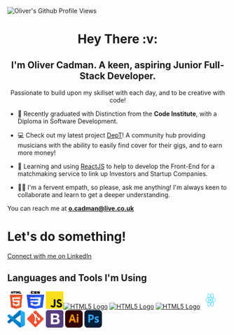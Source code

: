 ![Oliver's Github Profile Views](https://komarev.com/ghpvc/?username=OliverCadman)


<h1 align="center">Hey There :v:</h1>
<h2 align="center">I'm Oliver Cadman. A keen, aspiring Junior Full-Stack Developer.</h2>
<p align="center">Passionate to build upon my skillset with each day, and to be creative with code!</p>

- :open_book: Recently graduated with Distinction from the **Code Institute**, with a Diploma in Software Development.

- :computer: Check out my latest project [DepT](https://dept-ci-ms4.herokuapp.com)! A community hub providing musicians with the ability to easily find cover for their gigs, and to earn more money!

- :handshake: Learning and using [ReactJS](https://reactjs.org/) to help to develop the Front-End for a matchmaking service to link up Investors and Startup Companies.

- :raising_hand_man: I'm a fervent empath, so please, ask me anything! I'm always keen to collaborate and learn to get a deeper understanding.

You can reach me at **o.cadman@live.co.uk**

# Let's do something!
<p><a href="https://www.linkedin.com/in/oliver-cadman-23663b36/">Connect with me on LinkedIn</a>

## Languages and Tools I'm Using
<p>
<a href="https://developer.mozilla.org/en-US/docs/Glossary/HTML5" target="_blank"><img src="assets/images/html5logo.svg" alt="HTML5 Logo" width="40" height="40"></a>   <a href="https://developer.mozilla.org/en-US/docs/Web/CSS" target="_blank"><img src="assets/images/css3logo.svg" alt="CSS3 Logo" width="40" height="40"></a>    <a href="https://developer.mozilla.org/en-US/docs/Web/JavaScript" target="_blank"><img src="assets/images/javascriptlogo.svg" alt="JavaScript Logo" width="40" height="40"></a><a href="https://www.python.org" target="_blank"><img src="https://upload.wikimedia.org/wikipedia/commons/thumb/c/c3/Python-logo-notext.svg/1024px-Python-logo-notext.svg.png" alt="HTML5 Logo" width="40" height="40"></a>  <a href="https://flask.palletsprojects.com/en/2.1.x/" target="_blank"> <a href="https://www.djangoproject.com" target="_blank"><img src="https://icon-library.com/images/django-icon/django-icon-0.jpg" alt="HTML5 Logo" width="40" height="40"></a>  <a href="https://flask.palletsprojects.com/en/2.1.x/" target="_blank"><img src="https://symbols.getvecta.com/stencil_80/58_flask-icon.25902021ed.png" alt="HTML5 Logo" width="40" height="40"></a>  <a href="https://reactjs.org/" target="_blank"><img src="assets/images/reactlogo.svg" alt="ReactJS Logo" width="40" height="40"></a>    <a href="https://code.visualstudio.com/" target="_blank"><img src="assets/images/visualstudio-code-logo.svg" alt="Visual Studio Code 2 Logo" width="40" height="40"></a>    <a href="https://git-scm.com/" target="_blank"><img src="assets/images/gitlogo.svg" alt="Git Logo" width="40" height="40"></a>  <a href="https://getbootstrap.com/" target="_blank"><img src="assets/images/bootstrap4.svg" alt="Bootstrap Logo" width="40" height="40"></a>    <a href="https://www.adobe.com/uk/products/illustrator.html" target="_blank"><img src="assets/images/adobe-illustrator-logo.svg" alt="Adobe Illustrator Logo" width="40" height="40"></a>   <a href="https://www.adobe.com/uk/products/photoshop.html" target="_blank"><img src="assets/images/adobe-photoshop-logo.svg" alt="Abobe Photoshop Logo" width="40" height="40"></a>
</p>




